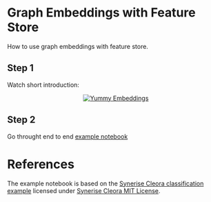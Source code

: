# Graph Embeddings with Feature Store

How to use graph embeddings with feature store.

## Step 1

Watch short introduction:
<p align="center">
<a href="https://www.youtube.com/watch?v=o_6Ov-Isr6c"><img src="https://img.youtube.com/vi/o_6Ov-Isr6c/0.jpg" alt="Yummy Embeddings"/></a>
</p>

## Step 2 

Go throught end to end [example notebook](https://github.com/yummyml/yummy-embeddings/blob/main/notebooks/example.ipynb)


# References

The example notebook is based on the [Synerise Cleora classification example](https://github.com/Synerise/cleora/blob/master/example_classification.ipynb) licensed
under [Synerise Cleora MIT License](https://github.com/Synerise/cleora/blob/master/LICENSE).

